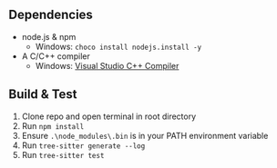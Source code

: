 ## Dependencies
 * node.js & npm
   * Windows: `choco install nodejs.install -y`
 * A C/C++ compiler
   * Windows: [Visual Studio C++ Compiler](https://visualstudio.microsoft.com/vs/features/cplusplus/)

## Build & Test
 1. Clone repo and open terminal in root directory
 1. Run `npm install`
 1. Ensure `.\node_modules\.bin` is in your PATH environment variable
 1. Run `tree-sitter generate --log`
 1. Run `tree-sitter test`